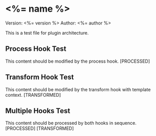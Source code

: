 # <%= name %>

Version: <%= version %>
Author: <%= author %>

This is a test file for plugin architecture.

## Process Hook Test

This content should be modified by the process hook. [PROCESSED]

## Transform Hook Test

This content should be modified by the transform hook with template context. [TRANSFORMED]

## Multiple Hooks Test

This content should be processed by both hooks in sequence. [PROCESSED] [TRANSFORMED]
